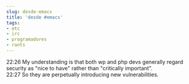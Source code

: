 ```yaml
---
slug: desde-emacs  
title: 'desde #emacs'  
tags:  
- etc  
- irc  
- programadores  
- rants  
---
```

  
22:26  My understanding is that both wp and php devs generally regard security as "nice to have" rather than "critically important".  
22:27  So they are perpetually introducing new vulnerabilities.  
